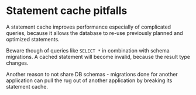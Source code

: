 # Statement cache pitfalls

A statement cache improves performance especially of complicated queries, because
it allows the database to re-use previously planned and optimized statements.

Beware though of queries like `SELECT *` in combination with schema migrations.
A cached statement will become invalid, because the result type changes. 

Another reason to not share DB schemas - migrations done for another application
can pull the rug out of another application by breaking its statement cache.
